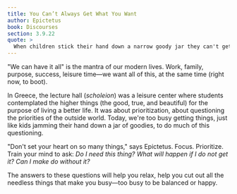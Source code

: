 ```yaml
---
title: You Can’t Always Get What You Want
author: Epictetus
book: Discourses
section: 3.9.22
quote: >
  When children stick their hand down a narrow goody jar they can't get their full fist out and start crying. Drop a few treats and you will get it out! Curb your desire—don't set your heart on so many things and you will get what you need.
---
```


"We can have it all" is the mantra of our modern lives. Work, family, purpose, success, leisure time—we want all of this, at the same time (right now, to boot).

In Greece, the lecture hall (_scholeion_) was a leisure center where students contemplated the higher things (the good, true, and beautiful) for the purpose of living a better life. It was about prioritization, about questioning the priorities of the outside world. Today, we're too busy getting things, just like kids jamming their hand down a jar of goodies, to do much of this questioning.

"Don't set your heart on so many things," says Epictetus. Focus. Prioritize. Train your mind to ask: _Do I need this thing?_ _What will happen if I do not get it?_ _Can I make do without it?_

The answers to these questions will help you relax, help you cut out all the needless things that make you busy—too busy to be balanced or happy.
